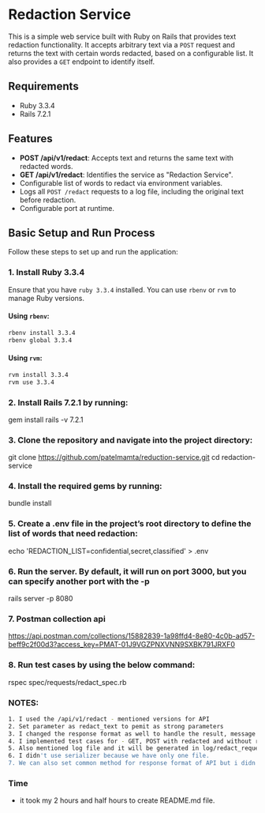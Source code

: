 # Redaction Service

This is a simple web service built with Ruby on Rails that provides text redaction functionality. It accepts arbitrary text via a `POST` request and returns the text with certain words redacted, based on a configurable list. It also provides a `GET` endpoint to identify itself.

## Requirements

- Ruby 3.3.4
- Rails 7.2.1

## Features

- **POST /api/v1/redact**: Accepts text and returns the same text with redacted words.
- **GET /api/v1/redact**: Identifies the service as "Redaction Service".
- Configurable list of words to redact via environment variables.
- Logs all `POST /redact` requests to a log file, including the original text before redaction.
- Configurable port at runtime.

## Basic Setup and Run Process

Follow these steps to set up and run the application:

### 1. Install Ruby 3.3.4

Ensure that you have `ruby 3.3.4` installed. You can use `rbenv` or `rvm` to manage Ruby versions.

#### Using `rbenv`:
```bash
rbenv install 3.3.4
rbenv global 3.3.4
```

#### Using `rvm`:
```bash
rvm install 3.3.4
rvm use 3.3.4
```

### 2. Install Rails 7.2.1 by running:
gem install rails -v 7.2.1

### 3. Clone the repository and navigate into the project directory:
git clone https://github.com/patelmamta/reduction-service.git
cd redaction-service

### 4. Install the required gems by running:
bundle install

### 5. Create a .env file in the project’s root directory to define the list of words that need redaction:
echo 'REDACTION_LIST=confidential,secret,classified' > .env

### 6. Run the server. By default, it will run on port 3000, but you can specify another port with the -p
rails server -p 8080

### 7. Postman collection api
https://api.postman.com/collections/15882839-1a98ffd4-8e80-4c0b-ad57-beff9c2f00d3?access_key=PMAT-01J9VGZPNXVNN9SXBK791JRXF0

### 8. Run test cases by using the below command:
rspec spec/requests/redact_spec.rb

### NOTES:
```bash
1. I used the /api/v1/redact - mentioned versions for API 
2. Set parameter as redact_text to pemit as strong parameters 
3. I changed the response format as well to handle the result, message and status.
4. I implemented test cases for - GET, POST with redacted and without redacted text, and not_found and Internal server error.
5. Also mentioned log file and it will be generated in log/redact_requests.log file.
6. I didn't use serializer because we have only one file.
7. We can also set common method for response format of API but i didn't use it. 
```

### Time
- it took my 2 hours and half hours to create README.md file. 